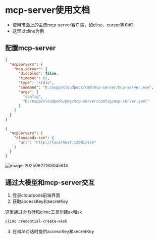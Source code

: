 # mcp-server使用文档

- 使用市面上的主流mcp-server客户端，如cline、cursor等均可
- 这里以cline为例



## 配置mcp-server

````json
{
  "mcpServers": {
    "mcp-server": {
      "disabled": false,
      "timeout": 60,
      "type": "stdio",
      "command": "D:/ospp/cloudpods/cmd/mcp-server/mcp-server.exe",
      "args": [
        "config",
        "D:/ospp/cloudpods/pkg/mcp-server/config/mcp-server.yaml"
      ]
    }
  }
}

{
  "mcpServers": {
    "cloudpods-sse": {
      "url": "http://localhost:12001/sse" 
    }
  }
}
````

![image-20250827163045614](C:/Users/root/AppData/Roaming/Typora/typora-user-images/image-20250827163045614.png)

## 通过大模型和mcp-server交互

1. 登录cloudpods前端界面
2. 获取accessKey和secretKey

这里通过命令行和climc工具创建ak和sk

````bash
climc credential-create-aksk
````



3. 在和AI对话时提供accessKey和secretKey

